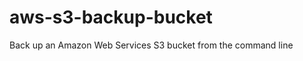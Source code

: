 aws-s3-backup-bucket
====================

Back up an Amazon Web Services S3 bucket from the command line
